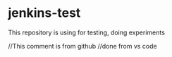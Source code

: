 # jenkins-test
This repository is using for testing, doing experiments

//This comment is from github
//done from vs code